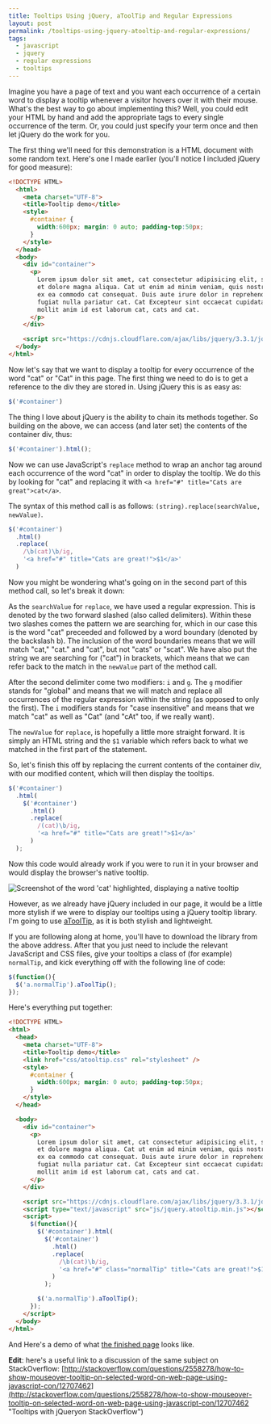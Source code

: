 ```yaml
---
title: Tooltips Using jQuery, aToolTip and Regular Expressions
layout: post
permalink: /tooltips-using-jquery-atooltip-and-regular-expressions/
tags:
  - javascript
  - jquery
  - regular expressions
  - tooltips
---
```


Imagine you have a page of text and you want each occurrence of a certain word to display a tooltip whenever a visitor hovers over it with their mouse. What's the best way to go about implementing this? Well, you could edit your HTML by hand and add the appropriate tags to every single occurrence of the term. Or, you could just specify your term once and then let jQuery do the work for you.

The first thing we'll need for this demonstration is a HTML document with some random text. Here's one I made earlier (you'll notice I included jQuery for good measure):

```html
<!DOCTYPE HTML>
  <html>
    <meta charset="UTF-8">
    <title>Tooltip demo</title>
    <style>
      #container {
        width:600px; margin: 0 auto; padding-top:50px;
      }
    </style>
  </head>
  <body>
    <div id="container">
      <p>
        Lorem ipsum dolor sit amet, cat consectetur adipisicing elit, sed do eiusmod tempor cat incididunt ut labore
        et dolore magna aliqua. Cat ut enim ad minim veniam, quis nostrud exercitation ullamco laboris nisi ut aliquip
        ex ea commodo cat consequat. Duis aute irure dolor in reprehenderit in voluptate velit esse cillum dolore eu cat
        fugiat nulla pariatur cat. Cat Excepteur sint occaecat cupidatat non proident, sunt in culpa qui officia deserunt
        mollit anim id est laborum cat, cats and cat.
      </p>
    </div>

    <script src="https://cdnjs.cloudflare.com/ajax/libs/jquery/3.3.1/jquery.min.js"></script>
  </body>
</html>
```

Now let's say that we want to display a tooltip for every occurrence of the word "cat" or "Cat" in this page. The first thing we need to do is to get a reference to the div they are stored in. Using jQuery this is as easy as:

```js
$('#container')
```

The thing I love about jQuery is the ability to chain its methods together. So building on the above, we can access (and later set) the contents of the container div, thus:

```js
$('#container').html();
```

Now we can use JavaScript's `replace` method to wrap an anchor tag around each occurrence of the word "cat" in order to display the tooltip. We do this by looking for "cat" and replacing it with `<a href="#" title="Cats are great">cat</a>`.

The syntax of this method call is as follows: `(string).replace(searchValue, newValue)`.

```js
$('#container')
  .html()
  .replace(
    /\b(cat)\b/ig,
    '<a href="#" title="Cats are great!">$1</a>'
  )
```

Now you might be wondering what's going on in the second part of this method call, so let's break it down:

As the `searchValue` for `replace`, we have used a regular expression. This is denoted by the two forward slashed (also called delimiters). Within these two slashes comes the pattern we are searching for, which in our case this is the word "cat" preceeded and followed by a word boundary (denoted by the backslash b). The inclusion of the word boundaries means that we will match "cat," "cat." and "cat", but not "cats" or "scat". We have also put the string we are searching for ("cat") in brackets, which means that we can refer back to the match in the `newValue` part of the method call.

After the second delimiter come two modifiers: `i` and `g`. The `g` modifier stands for "global" and means that we will match and replace all occurrences of the regular expression within the string (as opposed to only the first). The `i` modifiers stands for "case insensitive" and means that we match "cat" as well as "Cat" (and "cAt" too, if we really want).

The `newValue` for `replace`, is hopefully a little more straight forward. It is simply an HTML string and the `$1` variable which refers back to what we matched in the first part of the statement.

So, let's finish this off by replacing the current contents of the container div, with our modified content, which will then display the tooltips.

```js
$('#container')
  .html(
    $('#container')
      .html()
      .replace(
        /(cat)\b/ig,
        '<a href="#" title="Cats are great!">$1</a>'
      )
  );
```

Now this code would already work if you were to run it in your browser and would display the browser's native tooltip.

![Screenshot of the word 'cat' highlighted, displaying a native tooltip](https://res.cloudinary.com/hibbard/image/upload/v1528961806/tooltips_screenshot.png "Screenshot of the word 'cat' highlighted, displaying a native tooltip")

However, as we already have jQuery included in our page, it would be a little more stylish if we were to display our tooltips using a jQuery tooltip library. I'm going to use [aToolTip](https://github.com/ItsMeAra/aToolTip "aToolTip home page"), as it is both stylish and lightweight.

If you are following along at home, you'll have to download the library from the above address. After that you just need to include the relevant JavaScript and CSS files, give your tooltips a class of (for example) `normalTip`, and kick everything off with the following line of code:

```js
$(function(){
  $('a.normalTip').aToolTip();
});
```

Here's everything put together:

```html
<!DOCTYPE HTML>
<html>
  <head>
    <meta charset="UTF-8">
    <title>Tooltip demo</title>
    <link href="css/atooltip.css" rel="stylesheet" />
    <style>
      #container {
        width:600px; margin: 0 auto; padding-top:50px;
      }
    </style>
  </head>

  <body>
    <div id="container">
      <p>
        Lorem ipsum dolor sit amet, cat consectetur adipisicing elit, sed do eiusmod tempor cat incididunt ut labore
        et dolore magna aliqua. Cat ut enim ad minim veniam, quis nostrud exercitation ullamco laboris nisi ut aliquip
        ex ea commodo cat consequat. Duis aute irure dolor in reprehenderit in voluptate velit esse cillum dolore eu cat
        fugiat nulla pariatur cat. Cat Excepteur sint occaecat cupidatat non proident, sunt in culpa qui officia deserunt
        mollit anim id est laborum cat, cats and cat.
      </p>
    </div>

    <script src="https://cdnjs.cloudflare.com/ajax/libs/jquery/3.3.1/jquery.min.js"></script>
    <script type="text/javascript" src="js/jquery.atooltip.min.js"></script>
    <script>
      $(function(){
        $('#container').html(
          $('#container')
            .html()
            .replace(
              /\b(cat)\b/ig,
              '<a href="#" class="normalTip" title="Cats are great!">$1</a>'
            )
          );

        $('a.normalTip').aToolTip();
      });
    </script>
  </body>
</html>
```

And Here's a demo of what [the finished page](http://hibbard.eu/demos/aToolTip/ "The finished tooltip demo") looks like.

**Edit**: here's a useful link to a discussion of the same subject on StackOverflow: [http://stackoverflow.com/questions/2558278/how-to-show-mouseover-tooltip-on-selected-word-on-web-page-using-javascript-con/12707462](http://stackoverflow.com/questions/2558278/how-to-show-mouseover-tooltip-on-selected-word-on-web-page-using-javascript-con/12707462 "Tooltips with jQueryon StackOverflow")
